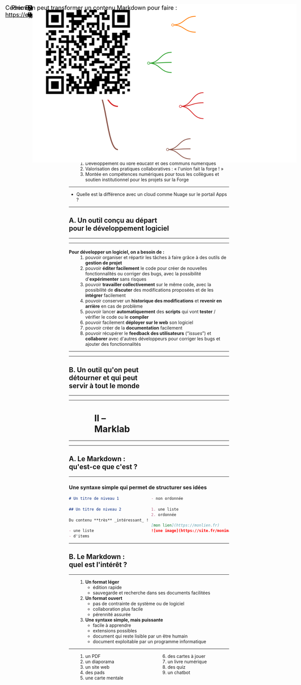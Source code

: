 ```yaml
---
marp: true
theme: teaching
paginate: true
size: 4:3
---
```


<!-- _class: titre -->
<style scoped>
h1{padding:0 80px}
</style>
# LaForgeÉdu <br>Marklab<!-- fit -->

Cédric Eyssette (2024-2025)
https://eyssette.forge.apps.education.fr/

---
<!-- _class: partie -->

# I – <br>LaForgeÉdu <!-- fit -->
Première partie


---
<!-- _class:  -->
<style scoped>
p{color:black; position:absolute; top:30px; left:8px}
a{color:black}
</style>

![bg](https://forge.apps.education.fr/docs/communication/visuels/-/raw/main/brigit-et-komit/Brigit_et_Komit_avec_fond_forge_sans_logo.png?ref_type=heads)

https://docs.forge.apps.education.fr/


---
<!-- _class: i1t1 horizontal  -->
<style scoped>
p {font-size:1.3em; text-align:left!important;}
p:nth-of-type(1){width:400px; margin-left:20px!important; padding:0}
p:nth-of-type(2){margin-left:10px!important; width:410px}
</style>

![](https://upload.wikimedia.org/wikipedia/commons/thumb/2/26/Alexis_Kauffmann_-_Taipei_European_School_-_2017.jpg/800px-Alexis_Kauffmann_-_Taipei_European_School_-_2017.jpg)

Un projet initié en 2022 par **Alexis Kauffmann**, chef de projet logiciels et ressources éducatives libres à la _Direction du Numérique pour l'Éducation_ (DNE)


---
<!-- _class: fppppppppp -->
<style scoped>
ol {margin-left:2em!important; margin-top:0.5em}
</style>
LaForgeÉdu s'inscrit dans la **dynamique des communs numériques**.

1) Des ressources partagées
2) Une communauté
3) Une gouvernance partagée


---
<!-- _class: fpppppp -->
### Des valeurs inhérentes à LaForgeÉdu :<!-- fit -->

1) Développement du libre éducatif et des communs numériques
2) Valorisation des pratiques collaboratives : « l'union fait la forge ! »
3) Montée en compétences numériques pour tous les collègues et soutien institutionnel pour les projets sur la Forge


---
<!-- _class:  -->
Une forge ressemble à première vue à un **espace de  stockage en ligne** de fichiers que l'on peut synchroniser avec son propre ordinateur pour garantir la pérennité des données.

* Quelle est la différence avec un cloud comme Nuage sur le portail Apps ?


---
<!-- _class: souspartie-->
<style scoped>
p{padding:0px 30px; text-align:left; margin-left:60px}
</style>

## A. Un outil conçu au départ <br>pour le développement logiciel<!-- fit -->

… qu'on va pouvoir détourner pour en faire un outil pour tout le monde (ou presque…) !

---
<!-- _class:  -->
Une forge vise au départ à **héberger du code informatique**.

<span data-marpit-fragment="1">Elle n'est **pas faite pour héberger des fichiers lourds** (vidéo, audio, …)</span><span data-marpit-fragment="2"> : on y trouve surtout des fichiers au format texte.</span>

<span data-marpit-fragment="3">Une forge propose **un ensemble d'outils** pour répondre aux besoins des personnes qui **développent un logiciel**.</span>

<!-- Pas faite pour héberger des fichiers lourds :
exceptions possibles
Git LFS -->

---
<!-- _class: fmmmmmmmm -->
<style scoped>
h4 {margin-bottom:0!important}
ol {margin-top:0;}
</style>

#### Pour développer un logiciel, on a besoin de :
1) pouvoir organiser et répartir les tâches à faire grâce à des outils de **gestion de projet**
1) pouvoir **éditer facilement** le code pour créer de nouvelles fonctionnalités ou corriger des bugs, avec la possibilité d'**expérimenter** sans risques
1) pouvoir **travailler collectivement** sur le même code, avec la possibilité de **discuter** des modifications proposées et de les **intégrer** facilement
1) pouvoir conserver un **historique des modifications** et **revenir en arrière** en cas de problème
1) pouvoir lancer **automatiquement** des **scripts** qui vont **tester** / vérifier le code ou le **compiler**
1) pouvoir facilement **déployer sur le web** son logiciel
1) pouvoir créer de la **documentation** facilement
1) pouvoir récupérer le **feedback des utilisateurs** (“_issues_”) et **collaborer** avec d'autres développeurs pour corriger les bugs et ajouter des fonctionnalités

<!-- évoquer : méthode agile / DevOps -->

---
La _Forge des Communs Numériques Éducatifs_ est une forge fondée sur un logiciel libre : Gitlab, qui propose tous ces outils.

<span data-marpit-fragment="1">La connexion se fait via le portail Apps Education</span><span data-marpit-fragment="2"> (possibilité de comptes externes).</span>

<span data-marpit-fragment="3">Les projets que l'on crée peuvent être publics ou privés.</span>


---
<!-- _class: souspartie-->

## B. Un outil qu'on peut <br>détourner et qui peut <br>servir à tout le monde<!-- fit -->
 

---
<!-- _class: pp i1t0 -->
<style scoped>
img{margin-left:0.85em}
</style>
[![](https://raw.githubusercontent.com/eyssette/mindmap/refs/heads/main/usages-possibles-forge.svg)](https://mymarkmap.forge.apps.education.fr/#https://raw.githubusercontent.com/eyssette/mindmap/refs/heads/main/usages-possibles-forge.md)


---
<!-- _class: partie -->

# II – <br>Marklab <!-- fit -->
Deuxième partie


---
<!-- _class: i2t0 horizontal contain pp-->

[![](https://marklab.forge.apps.education.fr/assets/logo/logo.svg)](https://marklab.forge.apps.education.fr/)

![](qrcodeMarklab.png)


---
<!-- _class: souspartie -->
## A. Le Markdown : <br>qu'est-ce que c'est ? <!-- fit -->

---
<!-- _class: pp -->
<style scoped>
pre {margin-left:60px; margin-right:60px; padding-bottom: 1px}
</style>

### Une syntaxe simple qui permet de structurer ses idées

```markdown
# Un titre de niveau 1

## Un titre de niveau 2

Du contenu **très** _intéressant_ !

- une liste
- d'items
- non ordonnée

1. une liste
2. ordonnée

[mon lien](https://monlien.fr)
![une image](https://site.fr/monimage.png)

```


---
<!-- _class: souspartie -->
## B. Le Markdown : <br>quel est l'intérêt ? <!-- fit -->


---
<!-- _class: fm pp -->

1) **Un format léger**
	* édition rapide
	* sauvegarde et recherche dans ses documents facilitées
2) **Un format ouvert**
	* pas de contrainte de système ou de logiciel
	* collaboration plus facile
	* pérennité assurée
3) **Une syntaxe simple, mais puissante**
	* facile à apprendre
	* extensions possibles
	* document qui reste lisible par un être humain
	* document exploitable par un programme informatique

<!-- carte mentale ? -->

---
<!-- _class: fpppppppp -->
<style scoped>
ol{margin-top:0}
div{columns: 2}
</style>
On peut transformer un contenu Markdown pour faire : 

<div>

1. un PDF
1. un diaporama
1. un site web
1. des pads
1. une carte mentale
1. des cartes à jouer
1. un livre numérique
1. des quiz
1. un chatbot

</div>